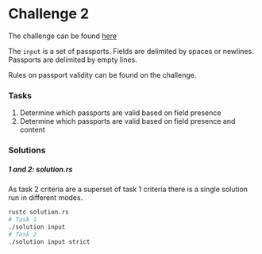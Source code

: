 # Challenge 2

The challenge can be found [here][1]

The `input` is a set of passports. Fields are delimited by spaces or newlines. Passports are delimited by
empty lines.

Rules on passport validity can be found on the challenge.

### Tasks

1. Determine which passports are valid based on field presence
2. Determine which passports are valid based on field presence and content

### Solutions

##### 1 and 2: solution.rs

As task 2 criteria are a superset of task 1 criteria there is a single solution run in different modes.
```bash
rustc solution.rs
# Task 1
./solution input
# Task 2
./solution input strict
```

[1]: <https://adventofcode.com/2020/day/4> "Advent of Code day 4 challenge"
